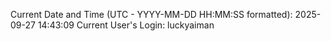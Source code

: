 Current Date and Time (UTC - YYYY-MM-DD HH:MM:SS formatted): 2025-09-27 14:43:09
Current User's Login: luckyaiman
